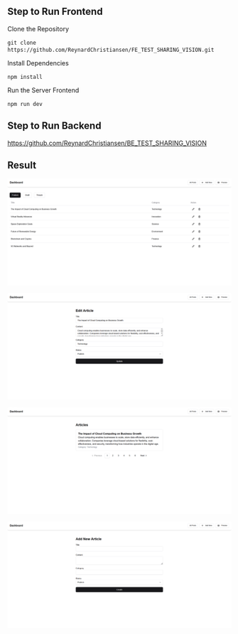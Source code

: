 
## Step to Run Frontend
Clone the Repository
    
    git clone https://github.com/ReynardChristiansen/FE_TEST_SHARING_VISION.git

Install Dependencies

    npm install

Run the Server Frontend

    npm run dev


## Step to Run Backend

https://github.com/ReynardChristiansen/BE_TEST_SHARING_VISION


## Result
![image alt](https://github.com/ReynardChristiansen/FE_TEST_SHARING_VISION/blob/main/public/AllPost.png?raw=true)

![image alt](https://github.com/ReynardChristiansen/FE_TEST_SHARING_VISION/blob/main/public/Edit.png?raw=true)

![image alt](https://github.com/ReynardChristiansen/FE_TEST_SHARING_VISION/blob/main/public/Preview.png?raw=true)

![image alt](https://github.com/ReynardChristiansen/FE_TEST_SHARING_VISION/blob/main/public/Add.png?raw=true)

